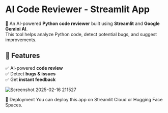 # AI Code Reviewer - Streamlit App  

🚀 An AI-powered **Python code reviewer** built using **Streamlit** and **Google Gemini AI**.  
This tool helps analyze Python code, detect potential bugs, and suggest improvements.  

## 🔹 Features  
✅ AI-powered **code review**  
✅ Detect **bugs & issues**  
✅ Get **instant feedback**  

![Screenshot 2025-02-16 211527](https://github.com/user-attachments/assets/8d4d8d8d-e58a-4d37-9380-76e410790062)

🚀 Deployment
You can deploy this app on Streamlit Cloud or Hugging Face Spaces.
